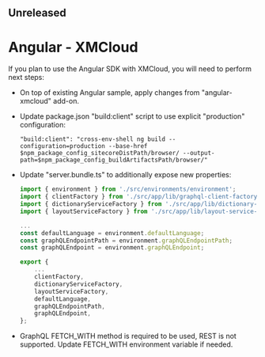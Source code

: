 ## Unreleased

# Angular - XMCloud

If you plan to use the Angular SDK with XMCloud, you will need to perform next steps:

* On top of existing Angular sample, apply changes from "angular-xmcloud" add-on.
* Update package.json "build:client" script to use explicit "production" configuration:

    ```shell
    "build:client": "cross-env-shell ng build --configuration=production --base-href $npm_package_config_sitecoreDistPath/browser/ --output-path=$npm_package_config_buildArtifactsPath/browser/"
    ```

* Update "server.bundle.ts" to additionally expose new properties:

    ```ts
    import { environment } from './src/environments/environment';
    import { clientFactory } from './src/app/lib/graphql-client-factory';
    import { dictionaryServiceFactory } from './src/app/lib/dictionary-service-factory';
    import { layoutServiceFactory } from './src/app/lib/layout-service-factory';

    ...
    const defaultLanguage = environment.defaultLanguage;
    const graphQLEndpointPath = environment.graphQLEndpointPath;
    const graphQLEndpoint = environment.graphQLEndpoint;

    export {
        ...
        clientFactory,
        dictionaryServiceFactory,
        layoutServiceFactory,
        defaultLanguage,
        graphQLEndpointPath,
        graphQLEndpoint,
    };
    ```

* GraphQL FETCH_WITH method is required to be used, REST is not supported. Update FETCH_WITH environment variable if needed.
